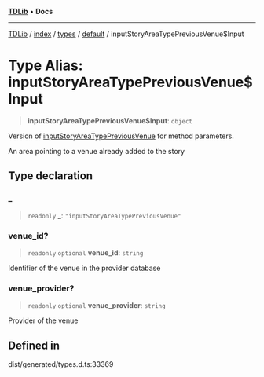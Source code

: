 [**TDLib**](../../../../../../README.md) • **Docs**

***

[TDLib](../../../../../../modules.md) / [index](../../../../../README.md) / [types](../../../README.md) / [default](../README.md) / inputStoryAreaTypePreviousVenue$Input

# Type Alias: inputStoryAreaTypePreviousVenue$Input

> **inputStoryAreaTypePreviousVenue$Input**: `object`

Version of [inputStoryAreaTypePreviousVenue](inputStoryAreaTypePreviousVenue.md) for method parameters.

An area pointing to a venue already added to the story

## Type declaration

### \_

> `readonly` **\_**: `"inputStoryAreaTypePreviousVenue"`

### venue\_id?

> `readonly` `optional` **venue\_id**: `string`

Identifier of the venue in the provider database

### venue\_provider?

> `readonly` `optional` **venue\_provider**: `string`

Provider of the venue

## Defined in

dist/generated/types.d.ts:33369

